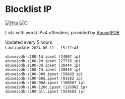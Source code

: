 # Blocklist IP

[![Hits](https://hits.seeyoufarm.com/api/count/incr/badge.svg?url=https%3A%2F%2Fgithub.com%2Fborestad%2Fblocklist-ip%2F&count_bg=%2379C83D&title_bg=%23555555&icon=&icon_color=%23E7E7E7&title=hits&edge_flat=false)](https://hits.seeyoufarm.com)  ![CI](https://img.shields.io/github/workflow/status/borestad/blocklist-ip/CI?style=flat-square)

Lists with worst IPv4 offenders, provided by [AbuseIPDB](https://www.abuseipdb.com/)

<!-- FOOTER-PLACEHOLDER -->
Updated every 5 hours<br>
Last update: `2024-06-11 - 15:22:43`
```
abuseipdb-s100-1d.ipset (24007 ip)
abuseipdb-s100-2d.ipset (27710 ip)
abuseipdb-s100-3d.ipset (30444 ip)
abuseipdb-s100-7d.ipset (38816 ip)
abuseipdb-s100-30d.ipset (59889 ip)
abuseipdb-s100-60d.ipset (81582 ip)
abuseipdb-s100-90d.ipset (106007 ip)
abuseipdb-s100-120d.ipset (126962 ip)
abuseipdb-s100-all.ipset (554683 ip)
```
